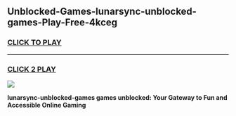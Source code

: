 
## Unblocked-Games-lunarsync-unblocked-games-Play-Free-4kceg
<h3>
<a href="https://premium76.site?title=lunarsync-unblocked-games&ref=10A">CLICK TO PLAY</a></h3>
<hr>

<h3>
<a href="https://premium76.site?title=lunarsync-unblocked-games&ref=10A">CLICK 2 PLAY</a>
  
</h3>

<a href="https://premium76.site?title=lunarsync-unblocked-games&ref=10A"><img src="https://clearcache.store/games.png"></a>


**lunarsync-unblocked-games games unblocked: Your Gateway to Fun and Accessible Online Gaming**
